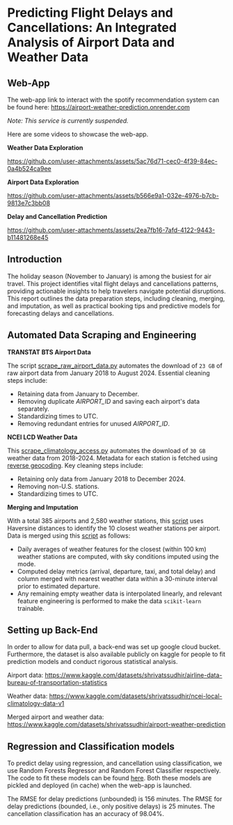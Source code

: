 # Predicting Flight Delays and Cancellations: An Integrated Analysis of Airport Data and Weather Data

## Web-App

The web-app link to interact with the spotify recommendation system can be found here: https://airport-weather-prediction.onrender.com

*Note: This service is currently suspended.*

Here are some videos to showcase the web-app.

**Weather Data Exploration**

https://github.com/user-attachments/assets/5ac76d71-cec0-4f39-84ec-0a4b524ca9ee

**Airport Data Exploration**

https://github.com/user-attachments/assets/b566e9a1-032e-4976-b7cb-9813e7c3bb08

**Delay and Cancellation Prediction**

https://github.com/user-attachments/assets/2ea7fb16-7afd-4122-9443-b11481268e45

## Introduction

The holiday season (November to January) is among the busiest for air travel. This project identifies vital flight delays and cancellations patterns, providing actionable insights to help travelers navigate potential disruptions. This report outlines the data preparation steps, including cleaning, merging, and imputation, as well as practical booking tips and predictive models for forecasting delays and cancellations.

## Automated Data Scraping and Engineering

**TRANSTAT BTS Airport Data**

The script [scrape_raw_airport_data.py](https://github.com/Stochastic1017/Airport-Weather-Prediction/blob/e1dc2db7893b3359aed84fd58ac42fa320c3a421/scraping/transtat-bts/scrape_raw_airport_data.py) automates the download of `23 GB` of raw airport data from January 2018 to August 2024. Essential cleaning steps include: 

* Retaining data from January to December. 
* Removing duplicate *AIRPORT_ID* and saving each airport's data separately. 
* Standardizing times to UTC.
* Removing redundant entries for unused *AIRPORT_ID*.

**NCEI LCD Weather Data**

This [scrape_climatology_access.py](https://github.com/Stochastic1017/Airport-Weather-Prediction/blob/e1dc2db7893b3359aed84fd58ac42fa320c3a421/scraping/ncei-lcd/scrape_climatology_access.py) automates the download of `30 GB` weather data from 2018-2024. Metadata for each station is fetched using [reverse geocoding](https://github.com/thampiman/reverse-geocoder). Key cleaning steps include: 

* Retaining only data from January 2018 to December 2024.
* Removing non-U.S. stations.
* Standardizing times to UTC.

**Merging and Imputation**

With a total 385 airports and 2,580 weather stations, this [script](https://github.com/Stochastic1017/Airport-Weather-Prediction/tree/7ba1676bfc7d28b9bcac61f89f612cb89db3dbbb/miscellaneous_py/merged) uses Haversine distances to identify the 10 closest weather stations per airport. Data is merged using this [script](https://github.com/Stochastic1017/Airport-Weather-Prediction/blob/a589f32dd1da1e8a67876d28a0cbabe29030cedc/dataset/merged/merge_airport_weather.py) as follows: 

* Daily averages of weather features for the closest (within 100 km) weather stations are computed, with sky conditions imputed using the mode.
* Computed delay metrics (arrival, departure, taxi, and total delay) and column merged with nearest weather data within a 30-minute interval prior to estimated departure.
* Any remaining empty weather data is interpolated linearly, and relevant feature engineering is performed to make the data `scikit-learn` trainable.

## Setting up Back-End

In order to allow for data pull, a back-end was set up google cloud bucket. Furthermore, the dataset is also available publicly on kaggle for people to fit prediction models and conduct rigorous statistical analysis.

Airport data: https://www.kaggle.com/datasets/shrivatssudhir/airline-data-bureau-of-transportation-statistics

Weather data: https://www.kaggle.com/datasets/shrivatssudhir/ncei-local-climatology-data-v1

Merged airport and weather data: https://www.kaggle.com/datasets/shrivatssudhir/airport-weather-prediction

## Regression and Classification models

To predict delay using regression, and cancellation using classification, we use Random Forests Regressor and Random Forest Classifier respectively. The code to fit these models can be found [here](https://github.com/Stochastic1017/Airport-Weather-Prediction/blob/main/models/optimized-flight-prediction-v2.py). Both these models are pickled and deployed (in cache) when the web-app is launched.

The RMSE for delay predictions (unbounded) is 156 minutes. The RMSE for delay predictions (bounded, i.e., only positive delays) is 25 minutes. The cancellation classification has an accuracy of 98.04%.

